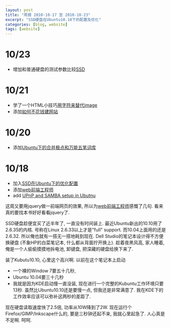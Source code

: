 ```yaml
---
layout: post
title: "周报 2010-10-17 至 2010-10-23"
excerpt: "SSD硬盘在Ubuntu10.10下的配置及优化"
categories: [blog, website]
tags: [website]
---
```



10/23
===========
 * 增加和普通硬盘的测试参数比较[SSD](/knowledge/entry/ssd.html)

10/21
========
 * 学了一个HTML小技巧[用字符来替代image](/knowledge/entry/html-css.html)
 * 添加[如何不花钱建网站](/blog/website/build-website-without-money-cost.html)

10/20
========
 * 添加[Ubuntu下的合并极点和万能五笔词库](/blog/programmer/wubi.html)

10/18
======
 * 加入[SSD在Ubuntu下的优化配置](/knowledge/entry/ssd.html)
 * 添加[web前端工程师][web]
 * add [UPnP and SAMBA setup in Ubutnu](/knowledge/entry/ubuntu.html)

这周又要用jquery做一前端网页的效果, 所以为[web前端工程师][web]感慨了几句. 看来真的要找本书好好看看jquery了.

SSD硬盘趁便宜买了近半年了, 一直没有时间装上. 最近Ubuntu新出的10.10用了2.6.35的内核. 号称在Linux 2.6.33以上才是"full" support. 而10.04上面用的还是2.6.32. 所以俺也就有一搭无一搭地耗到现在. Dell Studio的笔记本设计得不方便换硬盘 (不象HP的白菜笔记本, 什么都从背面拧开换上). 趁着夜黑风高, 家人睡着, 俺是一个人偷偷摸摸地拆电池, 卸键盘, 把深藏的硬盘给换下来了. 

装了Kubutu10.10, 心里这个高兴啊. 以前在这个笔记本上启动

* 一个裸的Window 7要五十几秒, 
* Ubuntu 10.04要三十几秒
* 我就是因为KDE启动慢一直没装, 现在进行一个完整的Kubuntu工作环境只要13秒. 虽然比Ubuntu10.10还是要慢一点, 但我还是非常满意了. 我在KDE下的工作效率应该可以弥补这两秒的差距了.

现在硬盘读取速度快了2.5倍, 功率从10W降到了2W. 现在运行个Firefox/GIMP/Inkscape什么的, 要是三秒钟还起不来, 我就心里起急了. 人心真是不足啊. 呵呵.

[web]: /blog/website/front-end-designer.html

